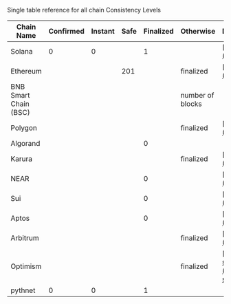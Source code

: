 
Single table reference for all chain Consistency Levels



<!--CONSISTENCY_LEVELS-->
|Chain Name|Confirmed|Instant|Safe|Finalized|Otherwise|Details|
|---|:---|:---|:---|:---|:---|:---|
|Solana|0|0| |1| |[https://docs.solana.com/cluster/commitments](https://docs.solana.com/cluster/commitments)|
|Ethereum| | |201| |finalized|[https://www.alchemy.com/overviews/ethereum-commitment-levels](https://www.alchemy.com/overviews/ethereum-commitment-levels)|
|BNB Smart Chain (BSC)| | | | |number of blocks| |
|Polygon| | | | |finalized|[https://wiki.polygon.technology/docs/pos/design/heimdall/checkpoint/](https://wiki.polygon.technology/docs/pos/design/heimdall/checkpoint/)|
|Algorand| | | |0| | |
|Karura| | | | |finalized|[https://wiki.polkadot.network/docs/learn-consensus](https://wiki.polkadot.network/docs/learn-consensus)|
|NEAR| | | |0| |[https://nomicon.io/ChainSpec/Consensus](https://nomicon.io/ChainSpec/Consensus)|
|Sui| | | |0| |[https://docs.sui.io/learn/architecture/consensus](https://docs.sui.io/learn/architecture/consensus)|
|Aptos| | | |0| |[https://aptos.dev/reference/glossary/#byzantine-fault-tolerance-bft](https://aptos.dev/reference/glossary/#byzantine-fault-tolerance-bft)|
|Arbitrum| | | | |finalized|[https://developer.arbitrum.io/tx-lifecycle](https://developer.arbitrum.io/tx-lifecycle)|
|Optimism| | | | |finalized|[https://community.optimism.io/docs/developers/bridge/comm-strategies/](https://community.optimism.io/docs/developers/bridge/comm-strategies/)|
|pythnet|0|0| |1| | |
<!--CONSISTENCY_LEVELS-->
